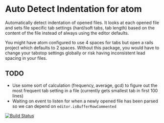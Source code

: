 # Auto Detect Indentation for atom

Automatically detect indentation of opened files. It looks at each opened file and sets file specific tab settings (hard/soft tabs, tab length) based on the content of the file instead of always using the editor defaults.

You might have atom configured to use 4 spaces for tabs but open a rails project which defaults to 2 spaces. Without this package, you would have to change your tabstop settings globally or risk having inconsistent lead spacing in your files.


## TODO

* Use some sort of calculation (frequency, average, gcd) to figure out the most frequent tab setting in a file (currently gets smallest tab in first 100 lines)
* Waiting on event to listen for when a newly opened file has been parsed so we can depend on `editor.isBufferRowCommented`

[![Build Status](https://travis-ci.org/jtokoph/auto-detect-indentation.svg?branch=master)](https://travis-ci.org/jtokoph/auto-detect-indentation)
